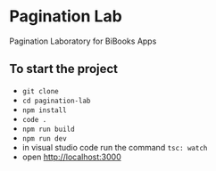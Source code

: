 # Pagination Lab

Pagination Laboratory for BiBooks Apps

## To start the project

- `git clone`
- `cd pagination-lab`
- `npm install`
- `code .`
- `npm run build`
- `npm run dev`
- in visual studio code run the command `tsc: watch`
- open [http://localhost:3000](http://localhost:3000)

